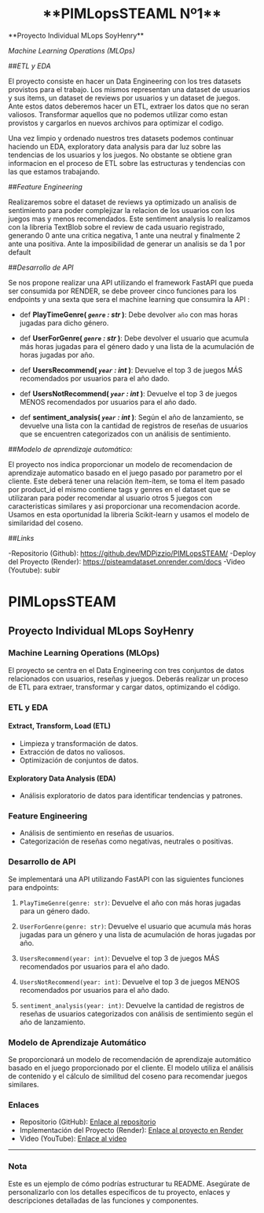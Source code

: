 
<h1 align=center> **PIMLopsSTEAML Nº1** </h1>
**Proyecto Individual MLops SoyHenry**

*Machine Learning Operations (MLOps)*

##*ETL y EDA*

El proyecto consiste en hacer un Data Engineering con los tres datasets provistos para el trabajo. Los mismos representan una dataset de usuarios y sus items, un dataset de reviews por usuarios y un dataset de juegos.
Ante estos datos deberemos hacer un ETL, extraer los datos que no seran valiosos. Transformar aquellos que no podemos utilizar como estan provistos y cargarlos en nuevos archivos para optimizar el codigo.

Una vez limpio y ordenado nuestros tres datasets podemos continuar haciendo un EDA, exploratory data analysis para dar luz sobre las tendencias de los usuarios y los juegos. No obstante se obtiene gran informacion en el proceso de ETL sobre las estructuras y tendencias con las que estamos trabajando.

##*Feature Engineering*
 
 Realizaremos sobre el dataset de reviews ya optimizado un analisis de sentimiento para poder complejizar la relacion de los usuarios con los juegos mas y menos recomendados. Este sentiment analysis lo realizamos con la libreria TextBlob sobre el review de cada usuario registrado, generando 0 ante una critica negativa, 1 ante una neutral y finalmente 2 ante una positiva. Ante la imposibilidad de generar un analisis se da 1 por default

##*Desarrollo de API*

Se nos propone realizar una API utilizando el framework FastAPI que pueda ser consumida por RENDER, se debe proveer cinco funciones para los endpoints y una sexta que sera el machine learning que consumira la API : 

+ def **PlayTimeGenre( *`genre` : str* )**:
    Debe devolver `año` con mas horas jugadas para dicho género.
  

+ def **UserForGenre( *`genre` : str* )**:
    Debe devolver el usuario que acumula más horas jugadas para el género dado y una lista de la acumulación de horas jugadas por año.

+ def **UsersRecommend( *`year` : int* )**:
   Devuelve el top 3 de juegos MÁS recomendados por usuarios para el año dado. 

+ def **UsersNotRecommend( *`year` : int* )**:
   Devuelve el top 3 de juegos MENOS recomendados por usuarios para el año dado. 

+ def **sentiment_analysis( *`year` : int* )**:
    Según el año de lanzamiento, se devuelve una lista con la cantidad de registros de reseñas de usuarios que se encuentren categorizados con un análisis de sentimiento. 

##*Modelo de aprendizaje automático:*

El proyecto nos indica proporcionar un modelo de recomendacion de aprendizaje automatico basado en el juego pasado por parametro por el cliente. Este deberá tener una relación ítem-ítem, se toma el item pasado por product_id el mismo contiene tags y genres en el dataset que se utilizaran para poder recomendar al usuario otros 5 juegos con caracteristicas similares y asi proporcionar una recomendacion acorde.
Usamos en esta oportunidad la libreria Scikit-learn y usamos el modelo de similaridad del coseno.

##*Links*

-Repositorio (Github): https://github.dev/MDPizzio/PIMLopsSTEAM/
-Deploy del Proyecto (Render): https://pisteamdataset.onrender.com/docs
-Video (Youtube): subir

# PIMLopsSTEAM
## Proyecto Individual MLops SoyHenry

### Machine Learning Operations (MLOps)

El proyecto se centra en el Data Engineering con tres conjuntos de datos relacionados con usuarios, reseñas y juegos. Deberás realizar un proceso de ETL para extraer, transformar y cargar datos, optimizando el código.

### ETL y EDA

#### Extract, Transform, Load (ETL)
- Limpieza y transformación de datos.
- Extracción de datos no valiosos.
- Optimización de conjuntos de datos.

#### Exploratory Data Analysis (EDA)
- Análisis exploratorio de datos para identificar tendencias y patrones.

### Feature Engineering

- Análisis de sentimiento en reseñas de usuarios.
- Categorización de reseñas como negativas, neutrales o positivas.

### Desarrollo de API

Se implementará una API utilizando FastAPI con las siguientes funciones para endpoints:

1. `PlayTimeGenre(genre: str)`: Devuelve el año con más horas jugadas para un género dado.

2. `UserForGenre(genre: str)`: Devuelve el usuario que acumula más horas jugadas para un género y una lista de acumulación de horas jugadas por año.

3. `UsersRecommend(year: int)`: Devuelve el top 3 de juegos MÁS recomendados por usuarios para el año dado.

4. `UsersNotRecommend(year: int)`: Devuelve el top 3 de juegos MENOS recomendados por usuarios para el año dado.

5. `sentiment_analysis(year: int)`: Devuelve la cantidad de registros de reseñas de usuarios categorizados con análisis de sentimiento según el año de lanzamiento.

### Modelo de Aprendizaje Automático

Se proporcionará un modelo de recomendación de aprendizaje automático basado en el juego proporcionado por el cliente. El modelo utiliza el análisis de contenido y el cálculo de similitud del coseno para recomendar juegos similares.

### Enlaces

- Repositorio (GitHub): [Enlace al repositorio](https://github.dev/MDPizzio/PIMLopsSTEAM/)
- Implementación del Proyecto (Render): [Enlace al proyecto en Render](https://pisteamdataset.onrender.com/docs)
- Video (YouTube): [Enlace al video](inserta_tu_enlace_aqui)

---
### Nota
Este es un ejemplo de cómo podrías estructurar tu README. Asegúrate de personalizarlo con los detalles específicos de tu proyecto, enlaces y descripciones detalladas de las funciones y componentes.
